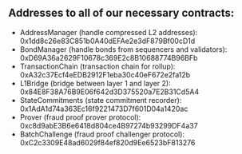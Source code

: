 ## Addresses to all of our necessary contracts:

* AddressManager (handle compressed L2 addresses): 0x1dd8c26e83C851b0A40dEFAe2e3dF879Bf00cD1d
* BondManager (handle bonds from sequencers and validators): 0xD69A36a2629F10678c369E2c8B10688774B96BFb
* TransactionChain (transaction chain for rollup): 0xA32c37Ecf4eEDB2912F1eba30c40eF672e2fa12b
* L1Bridge (bridge between layer 1 and layer 2): 0x84E8F38A76B9E06f642d3D375520a7E2B31Cd5A4
* StateCommitments (state commitment recorder): 0x1AdA1d74a363Ec16f9221473D7f601D04a1420ac
* Prover (fraud proof prover protocol): 0xc8d9abE3B6e6418d804ce4B97274b93299DF4a37
* BatchChallenge (fraud proof challenger protocol): 0xC2c3309E48ad6029f84ef820d9Ee6523bF813276
